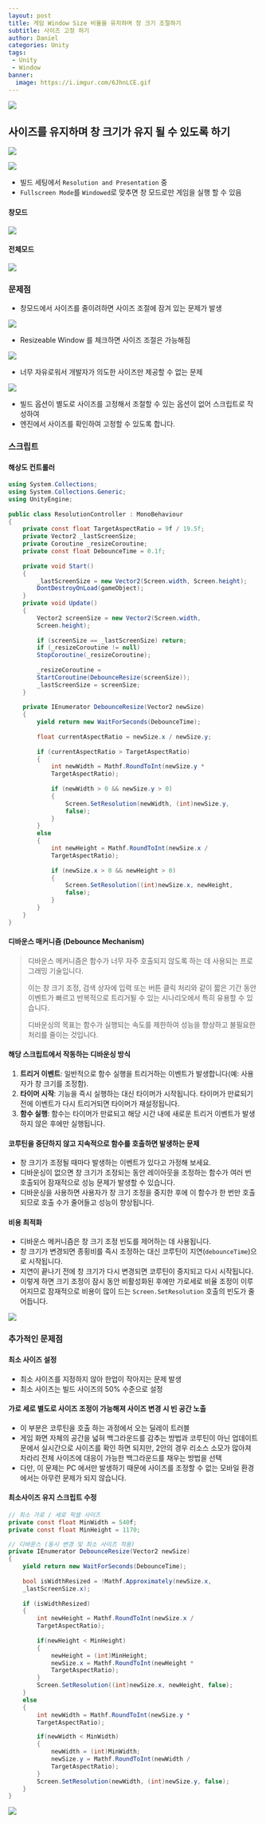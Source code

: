 ```yaml
---
layout: post
title: 게임 Window Size 비율을 유지하며 창 크기 조절하기
subtitle: 사이즈 고정 하기
author: Daniel
categories: Unity
tags: 
 - Unity
 - Window
banner:
  image: https://i.imgur.com/6JhnLCE.gif
---
```

![](https://teamsparta.notion.site/image/https%3A%2F%2Fs3-us-west-2.amazonaws.com%2Fsecure.notion-static.com%2F573d499f-80ac-4e49-a243-d5079503ca40%2F3.png?table=block&id=d5e15def-1ac2-420f-9c62-49b36a9a637e&spaceId=83c75a39-3aba-4ba4-a792-7aefe4b07895&width=2000&userId=&cache=v2)

사이즈를 유지하며 창 크기가 유지 될 수 있도록 하기
--

![](https://i.imgur.com/zQdaHeF.jpg)

![](https://i.imgur.com/zcIfJ7z.jpg)

- 빌드 세팅에서 `Resolution and Presentation` 중
- `Fullscreen Mode`를 `Windowed`로 맞추면 창 모드로만 게임을 실행 할 수 있음

#### 창모드

![](https://i.imgur.com/aRtJG94.jpg)

#### 전체모드

![](https://i.imgur.com/0HQTiMp.jpg)

### 문제점

- 창모드에서 사이즈를 줄이려하면 사이즈 조절에 잠겨 있는 문제가 발생

![](https://i.imgur.com/mDZ5uaF.gif)

- Resizeable Window 를 체크하면 사이즈 조절은 가능해짐

![](https://i.imgur.com/HhVrlO7.jpg)

- 너무 자유로워서 개발자가 의도한 사이즈만 제공할 수 없는 문제

![](https://i.imgur.com/MI64GcZ.gif)

- 빌드 옵션이 별도로 사이즈를 고정해서 조절할 수 있는 옵션이 없어 스크립트로 작성하여
- 엔진에서 사이즈를 확인하여 고정할 수 있도록 합니다.

### 스크립트

#### 해상도 컨트롤러

```csharp
using System.Collections;  
using System.Collections.Generic;  
using UnityEngine;  
  
public class ResolutionController : MonoBehaviour  
{  
    private const float TargetAspectRatio = 9f / 19.5f;  
    private Vector2 _lastScreenSize;  
    private Coroutine _resizeCoroutine;  
    private const float DebounceTime = 0.1f;  
  
    private void Start()  
    {        
	    _lastScreenSize = new Vector2(Screen.width, Screen.height);
	    DontDestroyOnLoad(gameObject);  
    }  
    private void Update()  
    {        
	    Vector2 screenSize = new Vector2(Screen.width,
	    Screen.height);  
  
        if (screenSize == _lastScreenSize) return;  
        if (_resizeCoroutine != null)
        StopCoroutine(_resizeCoroutine);  
  
        _resizeCoroutine =
        StartCoroutine(DebounceResize(screenSize));  
        _lastScreenSize = screenSize;  
    }  
    
    private IEnumerator DebounceResize(Vector2 newSize)  
    {        
	    yield return new WaitForSeconds(DebounceTime);  
  
        float currentAspectRatio = newSize.x / newSize.y;  
  
        if (currentAspectRatio > TargetAspectRatio)  
        {            
	        int newWidth = Mathf.RoundToInt(newSize.y *
	        TargetAspectRatio);  
  
            if (newWidth > 0 && newSize.y > 0)  
            {                
	            Screen.SetResolution(newWidth, (int)newSize.y,
	            false);  
            }        
		}        
		else  
        {  
            int newHeight = Mathf.RoundToInt(newSize.x /
            TargetAspectRatio);  
  
            if (newSize.x > 0 && newHeight > 0)  
            {                
	            Screen.SetResolution((int)newSize.x, newHeight,
	            false);  
            }        
		}    
	}
}
```

#### 디바운스 매커니즘 (Debounce Mechanism)

> 디바운스 메커니즘은 함수가 너무 자주 호출되지 않도록 하는 데 사용되는 프로그래밍 기술입니다.
>  
> 이는 창 크기 조정, 검색 상자에 입력 또는 버튼 클릭 처리와 같이 짧은 기간 동안 이벤트가 빠르고 반복적으로 트리거될 수 있는 시나리오에서 특히 유용할 수 있습니다. 
> 
> 디바운싱의 목표는 함수가 실행되는 속도를 제한하여 성능을 향상하고 불필요한 처리를 줄이는 것입니다.

#### 해당 스크립트에서 작동하는 디바운싱 방식

1. **트리거 이벤트**: 일반적으로 함수 실행을 트리거하는 이벤트가 발생합니다(예: 사용자가 창 크기를 조정함).
2. **타이머 시작**: 기능을 즉시 실행하는 대신 타이머가 시작됩니다. 타이머가 만료되기 전에 이벤트가 다시 트리거되면 타이머가 재설정됩니다.
3. **함수 실행**: 함수는 타이머가 만료되고 해당 시간 내에 새로운 트리거 이벤트가 발생하지 않은 후에만 실행됩니다.

#### 코루틴을 중단하지 않고 지속적으로 함수를 호출하면 발생하는 문제

- 창 크기가 조정될 때마다 발생하는 이벤트가 있다고 가정해 보세요. 
- 디바운싱이 없으면 창 크기가 조정되는 동안 레이아웃을 조정하는 함수가 여러 번 호출되어 잠재적으로 성능 문제가 발생할 수 있습니다. 
- 디바운싱을 사용하면 사용자가 창 크기 조정을 중지한 후에 이 함수가 한 번만 호출되므로 호출 수가 줄어들고 성능이 향상됩니다.
#### 비용 최적화

- 디바운스 메커니즘은 창 크기 조정 빈도를 제어하는 ​​데 사용됩니다. 
- 창 크기가 변경되면 종횡비를 즉시 조정하는 대신 코루틴이 지연(`debounceTime`)으로 시작됩니다. 
- 지연이 끝나기 전에 창 크기가 다시 변경되면 코루틴이 중지되고 다시 시작됩니다. 
- 이렇게 하면 크기 조정이 잠시 동안 비활성화된 후에만 가로세로 비율 조정이 이루어지므로 잠재적으로 비용이 많이 드는 `Screen.SetResolution` 호출의 빈도가 줄어듭니다.


![](https://i.imgur.com/EeyrWOt.gif)

### 추가적인 문제점

#### 최소 사이즈 설정

- 최소 사이즈를 지정하지 않아 한업이 작아지는 문제 발생
- 최소 사이즈는 빌드 사이즈의 50% 수준으로 설정

#### 가로 세로 별도로 사이즈 조정이 가능해져 사이즈 변경 시 빈 공간 노출

- 이 부분은 코루틴을 호출 하는 과정에서 오는 딜레이 트러블
- 게임 화면 자체의 공간을 넓혀 백그라운드를 감추는 방법과 코루틴이 아닌 업데이트문에서 실시간으로 사이즈를 확인 하면 되지만, 2안의 경우 리소스 소모가 많아져 차라리 전체 사이즈에 대응이 가능한 백그라운드를 채우는 방법을 선택 
- 다만, 이 문제는 PC 에서만 발생하기 때문에 사이즈를 조정할 수 없는 모바일 환경에서는 아무런 문제가 되지 않습니다.

#### 최소사이즈 유지 스크립트 수정

```csharp
// 최소 가로 / 세로 픽셀 사이즈
private const float MinWidth = 540f;  
private const float MinHeight = 1170;

// 디바운스 (동시 변경 및 최소 사이즈 적용)
private IEnumerator DebounceResize(Vector2 newSize)  
{  
    yield return new WaitForSeconds(DebounceTime);  
  
    bool isWidthResized = !Mathf.Approximately(newSize.x,
    _lastScreenSize.x);  
  
    if (isWidthResized)  
    {        
	    int newHeight = Mathf.RoundToInt(newSize.x /
	    TargetAspectRatio);  
        
        if(newHeight < MinHeight)  
        {            
	        newHeight = (int)MinHeight;  
            newSize.x = Mathf.RoundToInt(newHeight *
            TargetAspectRatio);  
        }        
        Screen.SetResolution((int)newSize.x, newHeight, false);  
    }    
    else  
    {  
        int newWidth = Mathf.RoundToInt(newSize.y *
        TargetAspectRatio);  

		if(newWidth < MinWidth)  
        {            
	        newWidth = (int)MinWidth;  
            newSize.y = Mathf.RoundToInt(newWidth /
            TargetAspectRatio);  
        }        
        Screen.SetResolution(newWidth, (int)newSize.y, false);  
    }
}
```


![](https://i.imgur.com/6JhnLCE.gif)
